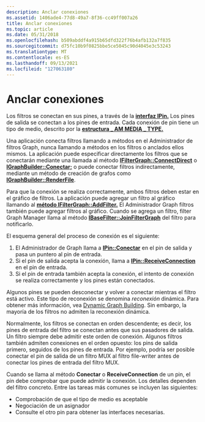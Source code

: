 ```yaml
---
description: Anclar conexiones
ms.assetid: 1406ade4-77d8-49a7-8f36-cc49ff007a26
title: Anclar conexiones
ms.topic: article
ms.date: 05/31/2018
ms.openlocfilehash: b509abddf4a915b65dfd322f76b4afb132a7f835
ms.sourcegitcommit: d75fc10b9f0825bbe5ce5045c90d4045e3c53243
ms.translationtype: MT
ms.contentlocale: es-ES
ms.lasthandoff: 09/13/2021
ms.locfileid: "127063180"
---
```

# <a name="pin-connections"></a>Anclar conexiones

Los filtros se conectan en sus pines, a través de la [**interfaz IPin.**](/windows/desktop/api/Strmif/nn-strmif-ipin) Los pines de salida se conectan a los pines de entrada. Cada conexión de pin tiene un tipo de medio, descrito por la [**estructura \_ AM MEDIA \_ TYPE.**](/windows/win32/api/strmif/ns-strmif-am_media_type)

Una aplicación conecta filtros llamando a métodos en el Administrador de filtros Graph, nunca llamando a métodos en los filtros o anclados ellos mismos. La aplicación puede especificar directamente los filtros que se conectarán mediante una llamada al método [**IFilterGraph::ConnectDirect**](/windows/desktop/api/Strmif/nf-strmif-ifiltergraph-connectdirect) o [**IGraphBuilder::Conectar;**](/windows/desktop/api/Strmif/nf-strmif-igraphbuilder-connect) o puede conectar filtros indirectamente, mediante un método de creación de grafos como [**IGraphBuilder::RenderFile**](/windows/desktop/api/Strmif/nf-strmif-igraphbuilder-renderfile).

Para que la conexión se realiza correctamente, ambos filtros deben estar en el gráfico de filtros. La aplicación puede agregar un filtro al gráfico llamando al [**método IFilterGraph::AddFilter.**](/windows/desktop/api/Strmif/nf-strmif-ifiltergraph-addfilter) El Administrador Graph filtros también puede agregar filtros al gráfico. Cuando se agrega un filtro, filter Graph Manager llama al método [**IBaseFilter::JoinFilterGraph**](/windows/desktop/api/Strmif/nf-strmif-ibasefilter-joinfiltergraph) del filtro para notificarlo.

El esquema general del proceso de conexión es el siguiente:

1.  El Administrador de Graph llama a [**IPin::Conectar**](/windows/desktop/api/Strmif/nf-strmif-ipin-connect) en el pin de salida y pasa un puntero al pin de entrada.
2.  Si el pin de salida acepta la conexión, llama a [**IPin::ReceiveConnection**](/windows/desktop/api/Strmif/nf-strmif-ipin-receiveconnection) en el pin de entrada.
3.  Si el pin de entrada también acepta la conexión, el intento de conexión se realiza correctamente y los pines están conectados.

Algunos pines se pueden desconectar y volver a conectar mientras el filtro está activo. Este tipo de reconexión se denomina *reconexión* dinámica. Para obtener más información, vea [Dynamic Graph Building](dynamic-graph-building.md). Sin embargo, la mayoría de los filtros no admiten la reconexión dinámica.

Normalmente, los filtros se conectan en orden descendente; es decir, los pines de entrada del filtro se conectan antes que sus pasadores de salida. Un filtro siempre debe admitir este orden de conexión. Algunos filtros también admiten conexiones en el orden opuesto: los pins de salida primero, seguidos de los pines de entrada. Por ejemplo, podría ser posible conectar el pin de salida de un filtro MUX al filtro file-writer antes de conectar los pines de entrada del filtro MUX.

Cuando se llama al método **Conectar** o **ReceiveConnection** de un pin, el pin debe comprobar que puede admitir la conexión. Los detalles dependen del filtro concreto. Entre las tareas más comunes se incluyen las siguientes:

-   Comprobación de que el tipo de medio es aceptable
-   Negociación de un asignador
-   Consulte el otro pin para obtener las interfaces necesarias.

 

 




